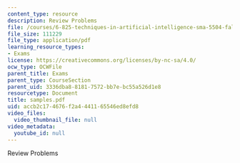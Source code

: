 ```yaml
---
content_type: resource
description: Review Problems
file: /courses/6-825-techniques-in-artificial-intelligence-sma-5504-fall-2002/accb2c174676f2a4441165546ed8efd8_samples.pdf
file_size: 111229
file_type: application/pdf
learning_resource_types:
- Exams
license: https://creativecommons.org/licenses/by-nc-sa/4.0/
ocw_type: OCWFile
parent_title: Exams
parent_type: CourseSection
parent_uid: 3336dba8-8181-7572-bb7e-bc55a526d1e8
resourcetype: Document
title: samples.pdf
uid: accb2c17-4676-f2a4-4411-65546ed8efd8
video_files:
  video_thumbnail_file: null
video_metadata:
  youtube_id: null
---
```

Review Problems